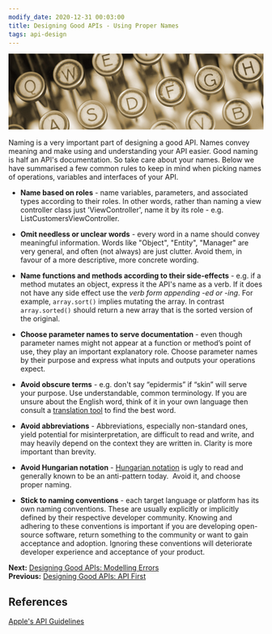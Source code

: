 ```yaml
---
modify_date: 2020-12-31 00:03:00
title: Designing Good APIs - Using Proper Names
tags: api-design
---
```


![Typewriter](/images/typewriter.jpg)

Naming is a very important part of designing a good API. Names convey meaning and make using and understanding your API easier. Good naming is half an API's documentation. So take care about your names.
Below we have summarised a few common rules to keep in mind when picking names of operations, variables and interfaces of your API.

* **Name based on roles** - name variables, parameters, and associated types  according to their roles. In other words, rather than naming a view controller class just 'ViewController', name it by its role - e.g. ListCustomersViewController.

* **Omit needless or unclear words** - every word in a name should convey meaningful information.  Words like "Object", "Entity", "Manager" are very general, and often (not always) are just clutter.  Avoid them, in favour of a more descriptive, more concrete wording.

* **Name functions and methods according to their side-effects** - e.g. if a method mutates an object, express it the API's name as a verb. If it does not have any side effect use the _verb form appending -ed or -ing_. 
For example, `array.sort()` implies mutating the array. In contrast `array.sorted()` should return a new array that is the sorted version of the original.

* **Choose parameter names to serve documentation** - even though parameter names might not appear at a function or method’s point of use, they play an important explanatory role. Choose parameter names by their purpose and express what inputs and outputs your operations expect.

* **Avoid obscure terms** - e.g. don't say “epidermis” if “skin” will serve your purpose. Use understandable, common terminology. If you are unsure about the English word, think of it in your own language then consult a [translation tool](http://dict.leo.org/) to find the best word.

* **Avoid abbreviations** - Abbreviations, especially non-standard ones, yield potential for misinterpretation, are difficult to read and write, and may heavily depend on the context they are written in. Clarity is more important than brevity. 

* **Avoid Hungarian notation** - [Hungarian notation](https://en.wikipedia.org/wiki/Hungarian_notation) is ugly to read and generally known to be an anti-pattern today.  Avoid it, and choose proper naming.

* **Stick to naming conventions** - each target language or platform has its own naming conventions. These are usually explicitly or implicitly defined by their respective developer community. Knowing and adhering to these conventions is important if you are developing open-source software, return something to the community or want to gain acceptance and adoption. Ignoring these conventions will deteriorate developer experience and acceptance of your product.

**Next:** [Designing Good APIs: Modelling Errors](./designing-good-apis--modelling-errors.md)  
**Previous:** [Designing Good APIs: API First](./designing-good-apis--api-first.md)
## References
[Apple's API Guidelines](https://swift.org/documentation/api-design-guidelines/)